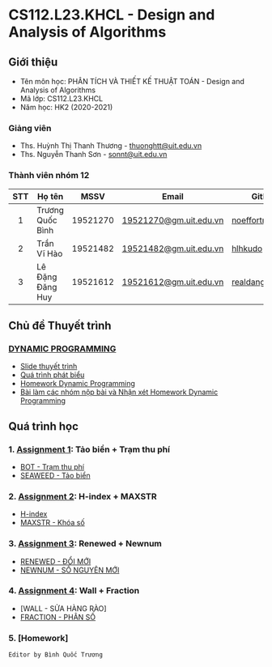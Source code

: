 # CS112.L23.KHCL - Design and Analysis of Algorithms

## Giới thiệu
* Tên môn học: PHÂN TÍCH VÀ THIẾT KẾ THUẬT TOÁN - Design and Analysis of Algorithms
* Mã lớp: CS112.L23.KHCL
* Năm học: HK2 (2020-2021)

### Giảng viên
* Ths. Huỳnh Thị Thanh Thương - thuonghtt@uit.edu.vn
* Ths. Nguyễn Thanh Sơn - sonnt@uit.edu.vn

### Thành viên nhóm 12

| STT | Họ tên | MSSV | Email | Github |
| :---: | --- | --- | --- | --- | 
| 1 | Trương Quốc Bình | 19521270 | 19521270@gm.uit.edu.vn | [noeffortnomoney](https://github.com/noeffortnomoney) |
| 2 | Trần Vĩ Hào | 19521482 | 19521482@gm.uit.edu.vn | [hlhkudo](https://github.com/hlhkudo) |
| 3 | Lê Đặng Đăng Huy | 19521612 | 19521612@gm.uit.edu.vn | [realdanghuy](https://github.com/realdanghuy) |

## Chủ đề Thuyết trình
  ### [DYNAMIC PROGRAMMING](https://github.com/noeffortnomoney/CS112.L23.KHCL-Team12/tree/main/Project)
  
  * [Slide thuyết trình](https://github.com/noeffortnomoney/CS112.L23.KHCL-Team12/blob/main/Project/Dynamic%20Programming%20(DP).pdf)
  * [Quá trình phát biểu](https://github.com/noeffortnomoney/CS112.L23.KHCL-Team12/blob/main/Project/Qu%C3%A1%20tr%C3%ACnh%20ph%C3%A1t%20bi%E1%BB%83u%20-%20Thuy%E1%BA%BFt%20tr%C3%ACnh%20DYNAMIC%20PROGRAMMING.pdf)
  * [Homework Dynamic Programming](https://github.com/noeffortnomoney/CS112.L23.KHCL-Team12/tree/main/Project/Homework)
  * [Bài làm các nhóm nộp bài và Nhận xét Homework Dynamic Programming](https://github.com/noeffortnomoney/CS112.L23.KHCL-Team12/tree/main/Project/Homework/B%C3%A0i%20n%E1%BB%99p%20c%E1%BB%A7a%20c%C3%A1c%20nh%C3%B3m%20kh%C3%A1c)

## Quá trình học
### 1. [Assignment 1](https://github.com/noeffortnomoney/CS112.L23.KHCL-Team12/tree/main/Assignment%201): Tảo biển + Trạm thu phí
   * [BOT - Trạm thu phí](https://github.com/noeffortnomoney/CS112.L23.KHCL-Team12/blob/main/Assignment%201/BOT.ipynb)
   * [SEAWEED - Tảo biển](https://github.com/noeffortnomoney/CS112.L23.KHCL-Team12/blob/main/Assignment%201/Taobien.ipynb)
### 2. [Assignment 2](https://github.com/noeffortnomoney/CS112.L23.KHCL-Team12/tree/main/Assignment%202): H-index + MAXSTR
   * [H-index](https://github.com/noeffortnomoney/CS112.L23.KHCL-Team12/blob/main/Assignment%202/H-Index.ipynb)
   * [MAXSTR - Khóa số](https://github.com/noeffortnomoney/CS112.L23.KHCL-Team12/blob/main/Assignment%202/Khoaso.ipynb)
### 3. [Assignment 3](https://github.com/noeffortnomoney/CS112.L23.KHCL-Team12/tree/main/Assignment%203): Renewed + Newnum
   * [RENEWED - ĐỔI MỚI](https://github.com/noeffortnomoney/CS112.L23.KHCL-Team12/blob/main/Assignment%203/DOIMOI.ipynb)
   * [NEWNUM - SỐ NGUYÊN MỚI](https://github.com/noeffortnomoney/CS112.L23.KHCL-Team12/blob/main/Assignment%203/SONGUYENMOI.ipynb)
### 4. [Assignment 4](https://github.com/noeffortnomoney/CS112.L23.KHCL-Team12/tree/main/Assignment%204): Wall + Fraction
   * [WALL - SỬA HÀNG RÀO]
   * [FRACTION - PHÂN SỐ](https://github.com/noeffortnomoney/CS112.L23.KHCL-Team12/blob/main/Assignment%204/PhanSo.ipynb)
### 5. [Homework]

`Editor by Bình Quốc Trương`





